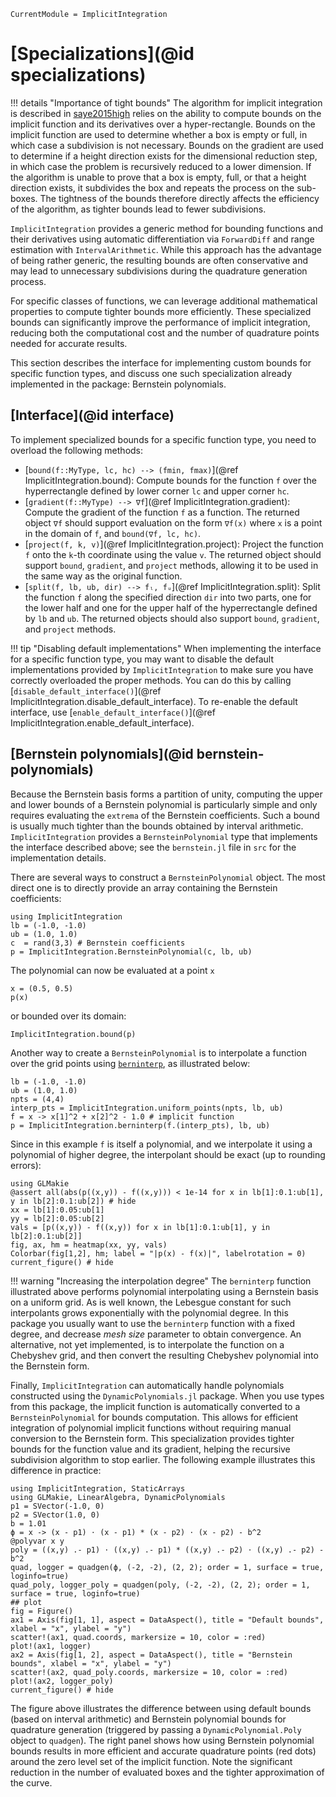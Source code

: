 ```@meta
CurrentModule = ImplicitIntegration
```

# [Specializations](@id specializations)

!!! details "Importance of tight bounds"
    The algorithm for implicit integration is described in [saye2015high](@cite) relies on
    the ability to compute bounds on the implicit function and its derivatives over a
    hyper-rectangle. Bounds on the implicit function are used to determine whether a box is
    empty or full, in which case a subdivision is not necessary. Bounds on the gradient are
    used to determine if a height direction exists for the dimensional reduction step, in
    which case the problem is recursively reduced to a lower dimension. If the algorithm is
    unable to prove that a box is empty, full, or that a height direction exists, it
    subdivides the box and repeats the process on the sub-boxes. The tightness of the bounds
    therefore directly affects the efficiency of the algorithm, as tighter bounds lead to
    fewer subdivisions.

`ImplicitIntegration` provides a generic method for bounding functions and their derivatives
using automatic differentiation via `ForwardDiff` and range estimation with
`IntervalArithmetic`. While this approach has the advantage of being rather generic, the
resulting bounds are often conservative and may lead to unnecessary subdivisions during the
quadrature generation process.

For specific classes of functions, we can leverage additional mathematical properties to
compute tighter bounds more efficiently. These specialized bounds can significantly improve
the performance of implicit integration, reducing both the computational cost and the number
of quadrature points needed for accurate results.

This section describes the interface for implementing custom bounds for specific function
types, and discuss one such specialization already implemented in the package: Bernstein
polynomials.

## [Interface](@id interface)

To implement specialized bounds for a specific function type, you need to overload the
following methods:

- [`bound(f::MyType, lc, hc) --> (fmin, fmax)`](@ref ImplicitIntegration.bound): Compute
  bounds for the function `f` over the hyperrectangle defined by lower corner `lc` and upper
  corner `hc`.
- [`gradient(f::MyType) --> ∇f`](@ref ImplicitIntegration.gradient): Compute the gradient of
  the function `f` as a function. The returned object `∇f` should support evaluation on the
  form `∇f(x)` where `x` is a point in the domain of `f`, and `bound(∇f, lc, hc)`.
- [`project(f, k, v)`](@ref ImplicitIntegration.project): Project the function `f` onto the
  `k`-th coordinate using the value `v`. The returned object should support `bound`,
  `gradient`, and `project` methods, allowing it to be used in the same way as the original
  function.
- [`split(f, lb, ub, dir) --> fₗ, fᵤ`](@ref ImplicitIntegration.split): Split the function
  `f` along the specified direction `dir` into two parts, one for the lower half and one for
  the upper half of the hyperrectangle defined by `lb` and `ub`. The returned objects should
  also support `bound`, `gradient`, and `project` methods.

!!! tip "Disabling default implementations"
    When implementing the interface for a specific function type, you may want to disable
    the default implementations provided by `ImplicitIntegration` to make sure you have
    correctly overloaded the proper methods. You can do this by calling
    [`disable_default_interface()`](@ref ImplicitIntegration.disable_default_interface). To
    re-enable the default interface, use [`enable_default_interface()`](@ref
    ImplicitIntegration.enable_default_interface).

## [Bernstein polynomials](@id bernstein-polynomials)

Because the Bernstein basis forms a partition of unity, computing the upper and lower bounds
of a Bernstein polynomial is particularly simple and only requires evaluating the `extrema`
of the Bernstein coefficients. Such a bound is usually much tighter than the bounds obtained
by interval arithmetic. `ImplicitIntegration` provides a `BernsteinPolynomial` type that
implements the interface described above; see the `bernstein.jl` file in `src` for the
implementation details.

There are several ways to construct a `BernsteinPolynomial` object. The most direct one is
to directly provide an array containing the Bernstein coefficients:

```@example bernstein
using ImplicitIntegration
lb = (-1.0, -1.0)
ub = (1.0, 1.0)
c  = rand(3,3) # Bernstein coefficients
p = ImplicitIntegration.BernsteinPolynomial(c, lb, ub)
```

The polynomial can now be evaluated at a point `x`

```@example bernstein
x = (0.5, 0.5)
p(x)
```

or bounded over its domain:

```@example bernstein
ImplicitIntegration.bound(p)
```

Another way to create a `BernsteinPolynomial` is to interpolate a function over the grid
points using [`berninterp`](@ref), as illustrated below:

```@example bernstein
lb = (-1.0, -1.0)
ub = (1.0, 1.0)
npts = (4,4)
interp_pts = ImplicitIntegration.uniform_points(npts, lb, ub)
f = x -> x[1]^2 + x[2]^2 - 1.0 # implicit function
p = ImplicitIntegration.berninterp(f.(interp_pts), lb, ub)
```

Since in this example `f` is itself a polynomial, and we interpolate it using a polynomial
of higher degree, the interpolant should be exact (up to rounding errors):

```@example bernstein
using GLMakie
@assert all(abs(p((x,y)) - f((x,y))) < 1e-14 for x in lb[1]:0.1:ub[1], y in lb[2]:0.1:ub[2]) # hide
xx = lb[1]:0.05:ub[1]
yy = lb[2]:0.05:ub[2]
vals = [p((x,y)) - f((x,y)) for x in lb[1]:0.1:ub[1], y in lb[2]:0.1:ub[2]]
fig, ax, hm = heatmap(xx, yy, vals)
Colorbar(fig[1,2], hm; label = "|p(x) - f(x)|", labelrotation = 0)
current_figure() # hide
```

!!! warning "Increasing the interpolation degree"
    The `berninterp` function illustrated above performs polynomial interpolating using a
    Bernstein basis on a uniform grid. As is well known, the Lebesgue constant for such
    interpolants grows exponentially with the polynomial degree. In this package you usually
    want to use the `berninterp` function with a fixed degree, and decrease *mesh size*
    parameter to obtain convergence. An alternative, not yet implemented, is to interpolate
    the function on a Chebyshev grid, and then convert the resulting Chebyshev polynomial
    into the Bernstein form.

Finally, `ImplicitIntegration` can automatically handle polynomials constructed using the
`DynamicPolynomials.jl` package. When you use types from this package, the implicit function
is automatically converted to a `BernsteinPolynomial` for bounds computation. This allows
for efficient integration of polynomial implicit functions without requiring manual
conversion to the Bernstein form. This specialization provides tighter bounds for the
function value and its gradient, helping the recursive subdivision algorithm to stop
earlier. The following example illustrates this difference in practice:

```@example polynomials
using ImplicitIntegration, StaticArrays
using GLMakie, LinearAlgebra, DynamicPolynomials
p1 = SVector(-1.0, 0)
p2 = SVector(1.0, 0)
b = 1.01
ϕ = x -> (x - p1) ⋅ (x - p1) * (x - p2) ⋅ (x - p2) - b^2
@polyvar x y
poly = ((x,y) .- p1) ⋅ ((x,y) .- p1) * ((x,y) .- p2) ⋅ ((x,y) .- p2) - b^2
quad, logger = quadgen(ϕ, (-2, -2), (2, 2); order = 1, surface = true, loginfo=true)
quad_poly, logger_poly = quadgen(poly, (-2, -2), (2, 2); order = 1, surface = true, loginfo=true)
## plot
fig = Figure()
ax1 = Axis(fig[1, 1], aspect = DataAspect(), title = "Default bounds", xlabel = "x", ylabel = "y")
scatter!(ax1, quad.coords, markersize = 10, color = :red)
plot!(ax1, logger)
ax2 = Axis(fig[1, 2], aspect = DataAspect(), title = "Bernstein bounds", xlabel = "x", ylabel = "y")
scatter!(ax2, quad_poly.coords, markersize = 10, color = :red)
plot!(ax2, logger_poly)
current_figure() # hide
```

The figure above illustrates the difference between using default bounds (based on interval
arithmetic) and Bernstein polynomial bounds for quadrature generation (triggered by passing
a `DynamicPolynomial.Poly` object to `quadgen`). The right panel shows how using Bernstein
polynomial bounds results in more efficient and accurate quadrature points (red dots) around
the zero level set of the implicit function. Note the significant reduction in the number of
evaluated boxes and the tighter approximation of the curve.
